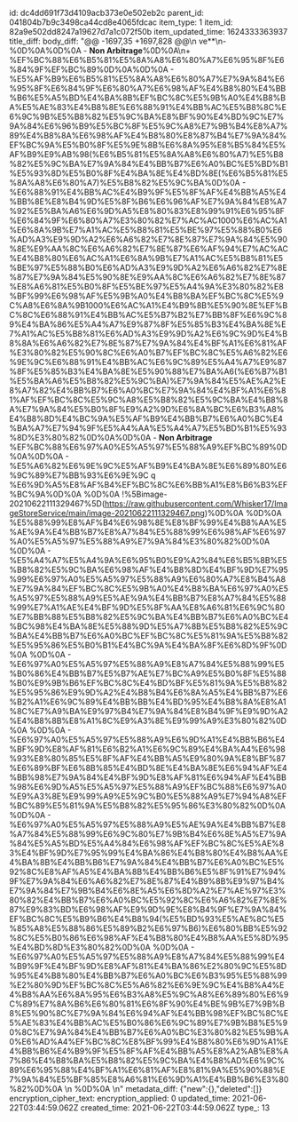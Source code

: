 id: dc4dd691f73d4109acb373e0e502eb2c
parent_id: 041804b7b9c3498ca44cd8e4065fdcac
item_type: 1
item_id: 82a9e502dd8247a19627d7a1c072f50b
item_updated_time: 1624333363937
title_diff: 
body_diff: "@@ -1697,35 +1697,828 @@\\n ve**\\n-%0D%0A%0D%0A  - **Non Arbitrage**%0D%0A\\n+ %EF%BC%88%E6%B5%81%E5%8A%A8%E6%80%A7%E6%95%8F%E6%84%9F%EF%BC%89%0D%0A%0D%0A    - %E5%AF%B9%E6%B5%81%E5%8A%A8%E6%80%A7%E7%9A%84%E6%95%8F%E6%84%9F%E6%80%A7%E6%98%AF%E4%B8%80%E4%BB%B6%E5%A5%BD%E4%BA%8B%EF%BC%8C%E5%9B%A0%E4%B8%BA%E5%AE%83%E4%B8%8E%E6%88%91%E4%BB%AC%E5%B8%8C%E6%9C%9B%E5%B8%82%E5%9C%BA%E8%BF%90%E4%BD%9C%E7%9A%84%E6%96%B9%E5%BC%8F%E5%9C%A8%E7%9B%B4%E8%A7%89%E4%B8%8A%E6%98%AF%E4%B8%80%E8%87%B4%E7%9A%84%EF%BC%9A%E5%B0%8F%E5%9E%8B%E6%8A%95%E8%B5%84%E5%AF%B9%E9%AB%98(%E6%B5%81%E5%8A%A8%E6%80%A7)%E5%B8%82%E5%9C%BA%E7%9A%84%E4%BB%B7%E6%A0%BC%E5%BD%B1%E5%93%8D%E5%B0%8F%E4%BA%8E%E4%BD%8E(%E6%B5%81%E5%8A%A8%E6%80%A7)%E5%B8%82%E5%9C%BA%0D%0A    - %E6%88%91%E4%BB%AC%E4%B9%9F%E5%8F%AF%E4%BB%A5%E4%BB%8E%E8%B4%9D%E5%8F%B6%E6%96%AF%E7%9A%84%E8%A7%92%E5%BA%A6%E6%9D%A5%E8%80%83%E8%99%91%E6%95%8F%E6%84%9F%E6%80%A7%E3%80%82%E7%AC%AC1000%E6%AC%A1%E6%8A%9B%E7%A1%AC%E5%B8%81%E5%BE%97%E5%88%B0%E6%AD%A3%E9%9D%A2%E6%A6%82%E7%8E%87%E7%9A%84%E5%90%8E%E9%AA%8C%E6%A6%82%E7%8E%87%E6%AF%94%E7%AC%AC%E4%B8%80%E6%AC%A1%E6%8A%9B%E7%A1%AC%E5%B8%81%E5%BE%97%E5%88%B0%E6%AD%A3%E9%9D%A2%E6%A6%82%E7%8E%87%E7%9A%84%E5%90%8E%E9%AA%8C%E6%A6%82%E7%8E%87%E8%A6%81%E5%B0%8F%E5%BE%97%E5%A4%9A%E3%80%82%E8%BF%99%E6%98%AF%E5%9B%A0%E4%B8%BA%EF%BC%8C%E5%9C%A8%E6%8A%9B1000%E6%AC%A1%E4%B9%8B%E5%90%8E%EF%BC%8C%E6%88%91%E4%BB%AC%E5%B7%B2%E7%BB%8F%E6%9C%89%E4%BA%86%E5%A4%A7%E9%87%8F%E5%85%B3%E4%BA%8E%E7%A1%AC%E5%B8%81%E6%AD%A3%E9%9D%A2%E6%9C%9D%E4%B8%8A%E6%A6%82%E7%8E%87%E7%9A%84%E4%BF%A1%E6%81%AF%E3%80%82%E5%90%8C%E6%A0%B7%EF%BC%8C%E5%A6%82%E6%9E%9C%E6%88%91%E4%BB%AC%E6%9C%89%E5%A4%A7%E9%87%8F%E5%85%B3%E4%BA%8E%E5%90%88%E7%BA%A6(%E6%B7%B1%E5%BA%A6%E5%B8%82%E5%9C%BA)%E7%9A%84%E5%AE%A2%E8%A7%82%E4%BB%B7%E6%A0%BC%E7%9A%84%E4%BF%A1%E6%81%AF%EF%BC%8C%E5%9C%A8%E5%B8%82%E5%9C%BA%E4%B8%8A%E7%9A%84%E5%B0%8F%E9%A2%9D%E6%8A%BC%E6%B3%A8%E4%B8%8D%E4%BC%9A%E5%AF%B9%E4%BB%B7%E6%A0%BC%E4%BA%A7%E7%94%9F%E5%A4%AA%E5%A4%A7%E5%BD%B1%E5%93%8D%E3%80%82%0D%0A%0D%0A  - **Non Arbitrage** %EF%BC%88%E6%97%A0%E5%A5%97%E5%88%A9%EF%BC%89%0D%0A%0D%0A    - %E5%A6%82%E6%9E%9C%E5%AF%B9%E4%BA%8E%E6%89%80%E6%9C%89%E7%BB%93%E6%9E%9C q %E6%9D%A5%E8%AF%B4%EF%BC%8C%E6%BB%A1%E8%B6%B3%EF%BC%9A%0D%0A    %0D%0A      !%5Bimage-20210622111329467%5D(https://raw.githubusercontent.com/Whisker17/ImageStoreService/main/image-20210622111329467.png)%0D%0A    %0D%0A      %E5%88%99%E8%AF%B4%E6%98%8E%E8%BF%99%E4%B8%AA%E5%AE%9A%E4%BB%B7%E8%A7%84%E5%88%99%E6%98%AF%E6%97%A0%E5%A5%97%E5%88%A9%E7%9A%84%E3%80%82%0D%0A    %0D%0A    - %E5%A4%A7%E5%A4%9A%E6%95%B0%E9%A2%84%E6%B5%8B%E5%B8%82%E5%9C%BA%E6%98%AF%E4%B8%8D%E4%BF%9D%E7%95%99%E6%97%A0%E5%A5%97%E5%88%A9%E6%80%A7%E8%B4%A8%E7%9A%84%EF%BC%8C%E5%9B%A0%E4%B8%BA%E6%97%A0%E5%A5%97%E5%88%A9%E5%AE%9A%E4%BB%B7%E8%A7%84%E5%88%99%E7%A1%AE%E4%BF%9D%E5%8F%AA%E8%A6%81%E6%9C%80%E7%BB%88%E5%B8%82%E5%9C%BA%E4%BB%B7%E6%A0%BC%E4%BC%98%E4%BA%8E%E5%88%9D%E5%A7%8B%E5%B8%82%E5%9C%BA%E4%BB%B7%E6%A0%BC%EF%BC%8C%E5%81%9A%E5%B8%82%E5%95%86%E5%B0%B1%E4%BC%9A%E4%BA%8F%E6%8D%9F%0D%0A    %0D%0A    - %E6%97%A0%E5%A5%97%E5%88%A9%E8%A7%84%E5%88%99%E5%B0%86%E4%BB%B7%E5%B7%AE%E7%BC%A9%E5%B0%8F%E5%88%B0%E9%9B%B6%EF%BC%8C%E4%BD%BF%E5%81%9A%E5%B8%82%E5%95%86%E9%9D%A2%E4%B8%B4%E6%8A%A5%E4%BB%B7%E6%B2%A1%E6%9C%89%E4%BB%BB%E4%BD%95%E4%B8%8A%E8%A1%8C%E7%A9%BA%E9%97%B4%E7%9A%84%E8%B4%9F%E9%9D%A2%E4%B8%8B%E8%A1%8C%E9%A3%8E%E9%99%A9%E3%80%82%0D%0A    %0D%0A    - %E6%97%A0%E5%A5%97%E5%88%A9%E6%9D%A1%E4%BB%B6%E4%BF%9D%E8%AF%81%E6%B2%A1%E6%9C%89%E4%BA%A4%E6%98%93%E8%80%85%E5%8F%AF%E4%BB%A5%E9%80%9A%E8%BF%87%E6%89%BF%E6%8B%85%E4%BD%8E%E4%BA%8E%E6%94%AF%E4%BB%98%E7%9A%84%E4%BF%9D%E8%AF%81%E6%94%AF%E4%BB%98%E6%9D%A5%E5%A5%97%E5%88%A9%EF%BC%88%E6%97%A0%E9%A3%8E%E9%99%A9%E5%9C%B0%E5%88%A9%E7%94%A8%EF%BC%89%E5%81%9A%E5%B8%82%E5%95%86%E3%80%82%0D%0A    %0D%0A    - %E6%97%A0%E5%A5%97%E5%88%A9%E5%AE%9A%E4%BB%B7%E8%A7%84%E5%88%99%E6%9C%80%E7%9B%B4%E6%8E%A5%E7%9A%84%E5%A5%BD%E5%A4%84%E6%98%AF%EF%BC%8C%E5%AE%83%E4%BF%9D%E7%95%99%E4%BA%86%E4%B8%80%E4%B8%AA%E4%BA%8B%E4%BB%B6%E7%9A%84%E4%BB%B7%E6%A0%BC%E5%92%8C%E8%AF%A5%E4%BA%8B%E4%BB%B6%E5%8F%91%E7%94%9F%E7%9A%84%E6%A6%82%E7%8E%87%E4%B9%8B%E9%97%B4%E7%9A%84%E7%9B%B4%E6%8E%A5%E6%8D%A2%E7%AE%97%E3%80%82%E4%BB%B7%E6%A0%BC%E5%92%8C%E6%A6%82%E7%8E%87%E9%83%BD%E6%98%AF%E9%9D%9E%E8%B4%9F%E7%9A%84%EF%BC%8C%E5%B9%B6%E4%B8%94(%E5%BD%93%E5%AE%8C%E5%85%A8%E5%88%86%E5%89%B2%E6%97%B6)%E6%80%BB%E5%92%8C%E5%B0%86%E6%98%AF%E4%B8%80%E4%B8%AA%E5%8D%95%E4%BD%8D%E3%80%82%0D%0A    %0D%0A    - %E6%97%A0%E5%A5%97%E5%88%A9%E8%A7%84%E5%88%99%E4%B9%9F%E4%BF%9D%E8%AF%81%E4%BA%86%E2%80%9C%E5%8D%95%E4%B8%80%E4%BB%B7%E6%A0%BC%E6%B3%95%E5%88%99%E2%80%9D%EF%BC%8C%E5%A6%82%E6%9E%9C%E4%B8%A4%E4%B8%AA%E6%8A%95%E6%B3%A8%E5%9C%A8%E6%89%80%E6%9C%89%E7%8A%B6%E6%80%81%E6%8F%90%E4%BE%9B%E7%9B%B8%E5%90%8C%E7%9A%84%E6%94%AF%E4%BB%98%EF%BC%8C%E5%AE%83%E4%BB%AC%E5%B0%86%E6%9C%89%E7%9B%B8%E5%90%8C%E7%9A%84%E4%BB%B7%E6%A0%BC%E3%80%82%E5%9B%A0%E6%AD%A4%EF%BC%8C%E8%BF%99%E4%B8%80%E6%9D%A1%E4%BB%B6%E4%B9%9F%E5%8F%AF%E4%BB%A5%E8%A2%AB%E8%A7%86%E4%B8%BA%E5%B8%82%E5%9C%BA%E4%B8%AD%E6%9C%89%E6%95%88%E4%BF%A1%E6%81%AF%E8%81%9A%E5%90%88%E7%9A%84%E5%BF%85%E8%A6%81%E6%9D%A1%E4%BB%B6%E3%80%82%0D%0A    \\n %0D%0A  \\n"
metadata_diff: {"new":{},"deleted":[]}
encryption_cipher_text: 
encryption_applied: 0
updated_time: 2021-06-22T03:44:59.062Z
created_time: 2021-06-22T03:44:59.062Z
type_: 13